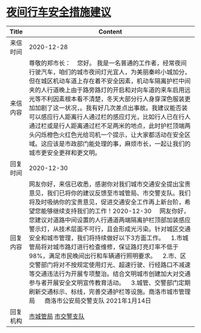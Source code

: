 # <a href="http://www.shangluo.gov.cn/zmhd/ldxxxx.jsp?urltype=leadermail.LeaderMailContentUrl&wbtreeid=1112&leadermailid=6747">夜间行车安全措施建议</a>
| Title |                                                                                                                                                                                                   Content                                                                                                                                                                                                    |
|:-----:|--------------------------------------------------------------------------------------------------------------------------------------------------------------------------------------------------------------------------------------------------------------------------------------------------------------------------------------------------------------------------------------------------------------|
| 来信时间  | 2020-12-28                                                                                                                                                                                                                                                                                                                                                                                                   |
| 来信内容  | 尊敬的郑市长：    您好。 我是一名普通的工作者，经常夜间行驶汽车，咱们的城市夜间灯光宜人，为美丽秦岭小城加分，但在城区机动车道上存在着不安全因素，机动车隔离护栏中间夹的人行道晚上由于路旁路灯的开启和对向车道的来车启用远光等不利因素根本看不清楚，冬天大部分行人身穿深色服装更加加剧了这一状况，。我有好几次差点出事故。我建议能否装可以感应行人距离行人通过栏的感应灯光，比如行人已在行人通过栏或是行人距离通过栏不足两米的地点，此时护栏顶端两头闪烁橙色火红色光给司机一个提示，让大家都活动在安全区域。这应该是市政部门能处理的事，麻烦市长，一起让我们的城市更安全更祥和更文明。                                                                                                                |
| 回复时间  | 2020-12-30                                                                                                                                                                                                                                                                                                                                                                                                   |
| 回复内容  | 网友你好，来信已收悉，感谢你对我们城市交通安全提出宝贵意见，我们已将你的建议反馈至市城管局、市交警支队。我们将及时吸纳你的宝贵意见，促进交通安全工作再上新台阶，希望您能够继续支持我们的工作！2020-12-30     网友你好，您建议对道路中间设置的人行通道两端隔离护栏顶部加装感应警示灯，从技术层面不可行，且会形成光污染。针对城区交通安全和城市管理，我们将持续做好以下3方面工作。    1.市城管局将对城市路灯进行检查维修，保证路灯亮灯率不低于98%，满足市民晚间出行和车辆通行照明要求。    2.市、区交警部门将对不按规定使用灯光、超速行驶、行经路口不减速等交通违法行为开展专项整治。结合文明城市创建加大对交通参与者开展安全文明宣传教育活动。    3.城管、交警部门定期刷新交通标示、标线，完善交通护栏等设施。商洛市城市管理局      商洛市公安局交警支队 2021年1月14日 |
| 回复机构  | <a href="../../category/agencies/市城管局.md">市城管局</a> <a href="../../category/agencies/市交警支队.md">市交警支队</a>                                                                                                                                                                                                                                                                                                      |